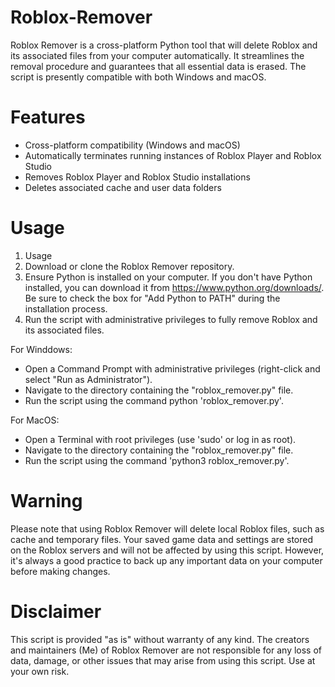 # Roblox-Remover
Roblox Remover is a cross-platform Python tool that will delete Roblox and its associated files from your computer automatically. It streamlines the removal procedure and guarantees that all essential data is erased. The script is presently compatible with both Windows and macOS.

# Features
* Cross-platform compatibility (Windows and macOS)
* Automatically terminates running instances of Roblox Player and Roblox Studio
* Removes Roblox Player and Roblox Studio installations
* Deletes associated cache and user data folders

# Usage
1. Usage
2. Download or clone the Roblox Remover repository.
3. Ensure Python is installed on your computer. If you don't have Python installed, you can download it from https://www.python.org/downloads/. Be sure to check the box for "Add Python to PATH" during the installation process.
4. Run the script with administrative privileges to fully remove Roblox and its associated files.

For Winddows:

* Open a Command Prompt with administrative privileges (right-click and select "Run as Administrator").
* Navigate to the directory containing the "roblox_remover.py" file.
* Run the script using the command python 'roblox_remover.py'.

For MacOS:

* Open a Terminal with root privileges (use 'sudo' or log in as root).
* Navigate to the directory containing the "roblox_remover.py" file.
* Run the script using the command 'python3 roblox_remover.py'.

# Warning
Please note that using Roblox Remover will delete local Roblox files, such as cache and temporary files. Your saved game data and settings are stored on the Roblox servers and will not be affected by using this script. However, it's always a good practice to back up any important data on your computer before making changes.

# Disclaimer
This script is provided "as is" without warranty of any kind. The creators and maintainers (Me) of Roblox Remover are not responsible for any loss of data, damage, or other issues that may arise from using this script. Use at your own risk.
